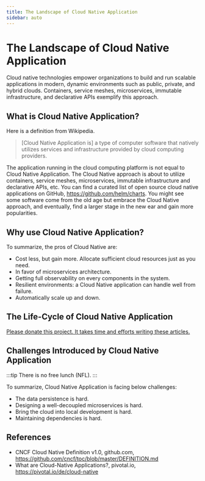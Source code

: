 ```yaml
---
title: The Landscape of Cloud Native Application
sidebar: auto
---
```


# The Landscape of Cloud Native Application

Cloud native technologies empower organizations to build and run scalable applications in modern, dynamic environments such as public, private, and hybrid clouds. Containers, service meshes, microservices, immutable infrastructure, and declarative APIs exemplify this approach.

## What is Cloud Native Application?

Here is a definition from Wikipedia.

> [Cloud Native Application is] a type of computer software that natively utilizes services and infrastructure provided by cloud computing providers.

The application running in the cloud computing platform is not equal to Cloud Native Application. The Cloud Native approach is about to utilize containers, service meshes, microservices, immutable infrastructure and declarative APIs, etc. You can find a curated list of open source cloud native applications on GitHub, <https://github.com/helm/charts>. You might see some software come from the old age but embrace the Cloud Native approach, and eventually, find a larger stage in the new ear and gain more popularities.

## Why use Cloud Native Application?

<!-- TODO -->

To summarize, the pros of Cloud Native are:

* Cost less, but gain more. Allocate sufficient cloud resources just as you need.
* In favor of microservices architecture.
* Getting full observability on every components in the system.
* Resilient environments: a Cloud Native application can handle well from failure.
* Automatically scale up and down.

## The Life-Cycle of Cloud Native Application

[Please donate this project. It takes time and efforts writing these articles.](/)

## Challenges Introduced by Cloud Native Application

:::tip
There is no free lunch (NFL).
:::

<!-- TODO -->

To summarize, Cloud Native Application is facing below challenges:

* The data persistence is hard.
* Designing a well-decoupled microservices is hard.
* Bring the cloud into local development is hard.
* Maintaining dependencies is hard.

## References

* CNCF Cloud Native Definition v1.0, github.com, <https://github.com/cncf/toc/blob/master/DEFINITION.md>
* What are Cloud-Native Applications?, pivotal.io, <https://pivotal.io/de/cloud-native>
